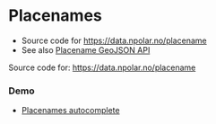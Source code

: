 # Placenames
* Source code for https://data.npolar.no/placename
* See also [Placename GeoJSON API](https://api.npolar.no/placename/?q=&format=geojson)

Source code for: https://data.npolar.no/placename

### Demo

* [Placenames autocomplete](http://npolar.github.io/placenames/demo/autocomplete/)
